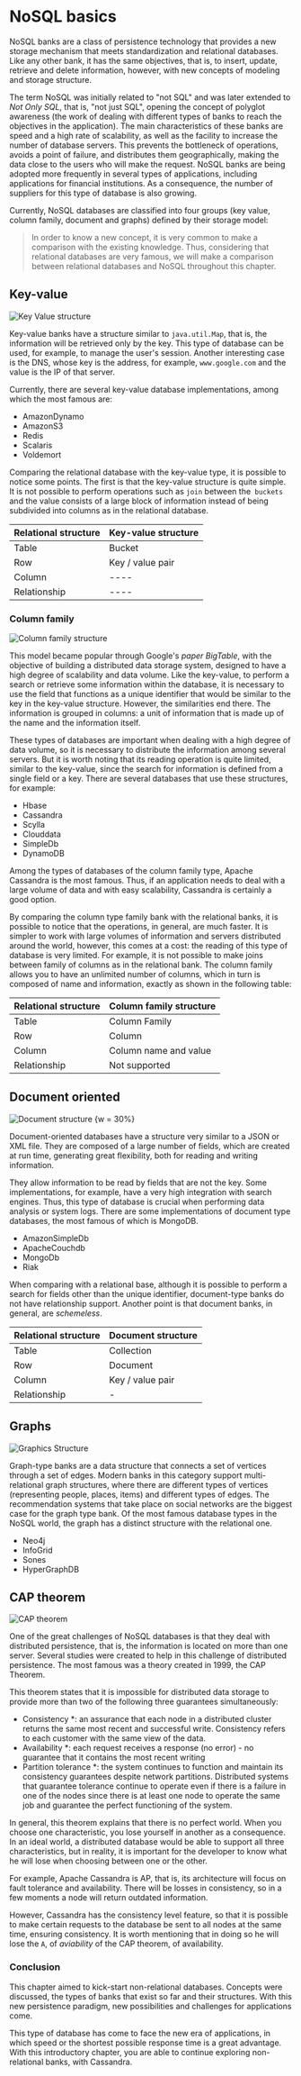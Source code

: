# NoSQL basics

NoSQL banks are a class of persistence technology that provides a new storage mechanism that meets standardization and relational databases. Like any other bank, it has the same objectives, that is, to insert, update, retrieve and delete information, however, with new concepts of modeling and storage structure.

The term NoSQL was initially related to "not SQL" and was later extended to _Not Only SQL_, that is, "not just SQL", opening the concept of polyglot awareness (the work of dealing with different types of banks to reach the objectives in the application). The main characteristics of these banks are speed and a high rate of scalability, as well as the facility to increase the number of database servers. This prevents the bottleneck of operations, avoids a point of failure, and distributes them geographically, making the data close to the users who will make the request. NoSQL banks are being adopted more frequently in several types of applications, including applications for financial institutions. As a consequence, the number of suppliers for this type of database is also growing.


Currently, NoSQL databases are classified into four groups (key value, column family, document and graphs) defined by their storage model:

> In order to know a new concept, it is very common to make a comparison with the existing knowledge. Thus, considering that relational databases are very famous, we will make a comparison between relational databases and NoSQL throughout this chapter.


## Key-value



![Key Value structure](imagens/key-value.png)

Key-value banks have a structure similar to `java.util.Map`, that is, the information will be retrieved only by the key. This type of database can be used, for example, to manage the user's session. Another interesting case is the DNS, whose key is the address, for example, `www.google.com` and the value is the IP of that server.

Currently, there are several key-value database implementations, among which the most famous are:

* AmazonDynamo
* AmazonS3
* Redis
* Scalaris
* Voldemort

Comparing the relational database with the key-value type, it is possible to notice some points. The first is that the key-value structure is quite simple. It is not possible to perform operations such as `join` between the` buckets` and the value consists of a large block of information instead of being subdivided into columns as in the relational database.

| Relational structure | Key-value structure |
| -------------------- | ------------------- |
| Table                | Bucket              |
| Row                  | Key / value pair    |
| Column               | ----                |
| Relationship         | ----                |

### Column family



![Column family structure](imagens/column.png "Column family structure")




This model became popular through Google's _paper BigTable_, with the objective of building a distributed data storage system, designed to have a high degree of scalability and data volume. Like the key-value, to perform a search or retrieve some information within the database, it is necessary to use the field that functions as a unique identifier that would be similar to the key in the key-value structure. However, the similarities end there. The information is grouped in columns: a unit of information that is made up of the name and the information itself.

These types of databases are important when dealing with a high degree of data volume, so it is necessary to distribute the information among several servers. But it is worth noting that its reading operation is quite limited, similar to the key-value, since the search for information is defined from a single field or a key. There are several databases that use these structures, for example:

* Hbase
* Cassandra
* Scylla
* Clouddata
* SimpleDb
* DynamoDB

Among the types of databases of the column family type, Apache Cassandra is the most famous. Thus, if an application needs to deal with a large volume of data and with easy scalability, Cassandra is certainly a good option.


By comparing the column type family bank with the relational banks, it is possible to notice that the operations, in general, are much faster. It is simpler to work with large volumes of information and servers distributed around the world, however, this comes at a cost: the reading of this type of database is very limited. For example, it is not possible to make joins between family of columns as in the relational bank. The column family allows you to have an unlimited number of columns, which in turn is composed of name and information, exactly as shown in the following table:

| Relational structure | Column family structure |
| -------------------- | ----------------------- |
| Table                | Column Family           |
| Row                  | Column                  |
| Column               | Column name and value   |
| Relationship         | Not supported           |




## Document oriented



![Document structure {w = 30%}](imagens/document.png "Document collection structure")

Document-oriented databases have a structure very similar to a JSON or XML file. They are composed of a large number of fields, which are created at run time, generating great flexibility, both for reading and writing information.

They allow information to be read by fields that are not the key. Some implementations, for example, have a very high integration with search engines. Thus, this type of database is crucial when performing data analysis or system logs. There are some implementations of document type databases, the most famous of which is MongoDB.

* AmazonSimpleDb
* ApacheCouchdb
* MongoDb
* Riak


When comparing with a relational base, although it is possible to perform a search for fields other than the unique identifier, document-type banks do not have relationship support. Another point is that document banks, in general, are _schemeless_.

| Relational structure | Document structure |
| -------------------- | ------------------ |
| Table                | Collection         |
| Row                  | Document           |
| Column               | Key / value pair   |
| Relationship         | -                  |



## Graphs



![Graphics Structure](imagens/graph.png "Graphics Structure")

Graph-type banks are a data structure that connects a set of vertices through a set of edges. Modern banks in this category support multi-relational graph structures, where there are different types of vertices (representing people, places, items) and different types of edges. The recommendation systems that take place on social networks are the biggest case for the graph type bank. Of the most famous database types in the NoSQL world, the graph has a distinct structure with the relational one.


* Neo4j
* InfoGrid
* Sones
* HyperGraphDB


## CAP theorem

![CAP theorem](imagens/cap.png "CAP theorem")

One of the great challenges of NoSQL databases is that they deal with distributed persistence, that is, the information is located on more than one server. Several studies were created to help in this challenge of distributed persistence. The most famous was a theory created in 1999, the CAP Theorem.

This theorem states that it is impossible for distributed data storage to provide more than two of the following three guarantees simultaneously:

* Consistency *: an assurance that each node in a distributed cluster returns the same most recent and successful write. Consistency refers to each customer with the same view of the data.
* Availability *: each request receives a response (no error) - no guarantee that it contains the most recent writing
* Partition tolerance *: the system continues to function and maintain its consistency guarantees despite network partitions. Distributed systems that guarantee tolerance continue to operate even if there is a failure in one of the nodes since there is at least one node to operate the same job and guarantee the perfect functioning of the system.

In general, this theorem explains that there is no perfect world. When you choose one characteristic, you lose yourself in another as a consequence. In an ideal world, a distributed database would be able to support all three characteristics, but in reality, it is important for the developer to know what he will lose when choosing between one or the other.

For example, Apache Cassandra is AP, that is, its architecture will focus on fault tolerance and availability. There will be losses in consistency, so in a few moments a node will return outdated information.

However, Cassandra has the consistency level feature, so that it is possible to make certain requests to the database be sent to all nodes at the same time, ensuring consistency. It is worth mentioning that in doing so he will lose the `A`, of _aviability_ of the CAP theorem, of availability.

### Conclusion

This chapter aimed to kick-start non-relational databases. Concepts were discussed, the types of banks that exist so far and their structures. With this new persistence paradigm, new possibilities and challenges for applications come.

This type of database has come to face the new era of applications, in which speed or the shortest possible response time is a great advantage. With this introductory chapter, you are able to continue exploring non-relational banks, with Cassandra.